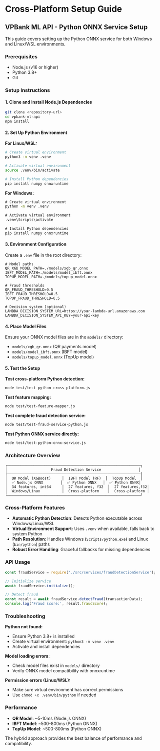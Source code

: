 # Cross-Platform Setup Guide

## VPBank ML API - Python ONNX Service Setup

This guide covers setting up the Python ONNX service for both Windows and Linux/WSL environments.

### Prerequisites

- Node.js (v16 or higher)
- Python 3.8+ 
- Git

### Setup Instructions

#### 1. Clone and Install Node.js Dependencies

```bash
git clone <repository-url>
cd vpbank-ml-api
npm install
```

#### 2. Set Up Python Environment

**For Linux/WSL:**
```bash
# Create virtual environment
python3 -m venv .venv

# Activate virtual environment
source .venv/bin/activate

# Install Python dependencies
pip install numpy onnxruntime
```

**For Windows:**
```cmd
# Create virtual environment
python -m venv .venv

# Activate virtual environment
.venv\Scripts\activate

# Install Python dependencies
pip install numpy onnxruntime
```

#### 3. Environment Configuration

Create a `.env` file in the root directory:

```env
# Model paths
QR_XGB_MODEL_PATH=./models/xgb_qr.onnx
IBFT_MODEL_PATH=./models/model_ibft.onnx
TOPUP_MODEL_PATH=./models/topup_model.onnx

# Fraud thresholds
QR_FRAUD_THRESHOLD=0.5
IBFT_FRAUD_THRESHOLD=0.5
TOPUP_FRAUD_THRESHOLD=0.5

# Decision system (optional)
LAMBDA_DECISION_SYSTEM_URL=https://your-lambda-url.amazonaws.com
LAMBDA_DECISION_SYSTEM_API_KEY=your-api-key
```

#### 4. Place Model Files

Ensure your ONNX model files are in the `models/` directory:
- `models/xgb_qr.onnx` (QR payments model)
- `models/model_ibft.onnx` (IBFT model)
- `models/topup_model.onnx` (TopUp model)

#### 5. Test the Setup

**Test cross-platform Python detection:**
```bash
node test/test-python-cross-platform.js
```

**Test feature mapping:**
```bash
node test/test-feature-mapper.js
```

**Test complete fraud detection service:**
```bash
node test/test-fraud-service-python.js
```

**Test Python ONNX service directly:**
```bash
node test/test-python-onnx-service.js
```

### Architecture Overview

```
┌─────────────────────────────────────────────────────────────┐
│                    Fraud Detection Service                 │
├─────────────────────────────────────────────────────────────┤
│  QR Model (XGBoost)     │  IBFT Model (RF)  │  TopUp Model  │
│  ✅ Node.js ONNX        │  ✅ Python ONNX   │  ✅ Python ONNX│
│  34 features, int64     │  27 features, f32  │  27 features,f32│
│  Windows/Linux          │  Cross-platform    │  Cross-platform │
└─────────────────────────────────────────────────────────────┘
```

### Cross-Platform Features

- **Automatic Python Detection**: Detects Python executable across Windows/Linux/WSL
- **Virtual Environment Support**: Uses `.venv` when available, falls back to system Python
- **Path Resolution**: Handles Windows (`Scripts/python.exe`) and Linux (`bin/python`) paths
- **Robust Error Handling**: Graceful fallbacks for missing dependencies

### API Usage

```javascript
const fraudService = require('./src/services/fraudDetectionService');

// Initialize service
await fraudService.initialize();

// Detect fraud
const result = await fraudService.detectFraud(transactionData);
console.log('Fraud score:', result.fraudScore);
```

### Troubleshooting

**Python not found:**
- Ensure Python 3.8+ is installed
- Create virtual environment: `python3 -m venv .venv`
- Activate and install dependencies

**Model loading errors:**
- Check model files exist in `models/` directory
- Verify ONNX model compatibility with onnxruntime

**Permission errors (Linux/WSL):**
- Make sure virtual environment has correct permissions
- Use `chmod +x .venv/bin/python` if needed

### Performance

- **QR Model**: ~5-10ms (Node.js ONNX)
- **IBFT Model**: ~500-800ms (Python ONNX)
- **TopUp Model**: ~500-800ms (Python ONNX)

The hybrid approach provides the best balance of performance and compatibility.
